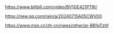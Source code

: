 https://www.bilibili.com/video/BV1GE421P79t/

https://new.qq.com/rain/a/20240715A05CWV00

https://www.msn.cn/zh-cn/news/other/ar-BB1pTzhf